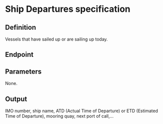 # Ship Departures specification

## Definition
Vessels that have sailed up or are sailing up today.
## Endpoint
## Parameters
None.
## Output 
IMO number, ship name, ATD (Actual Time of Departure) or ETD (Estimated Time of Departure), mooring quay, next port of call,... 

